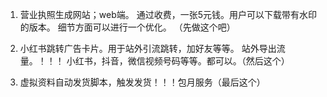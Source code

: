 1. 营业执照生成网站；web端。 通过收费，一张5元钱。用户可以下载带有水印的版本。
细节方面可以进行一个优化。 （先做这个吧）

2. 小红书跳转广告卡片。用于站外引流跳转，加好友等等。
站外导出流量。！！！ 小红书，抖音，微信视频号码等等。都可以。（然后这个）

3.  虚拟资料自动发货脚本，触发发货！！！包月服务（最后这个）
